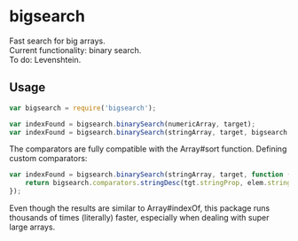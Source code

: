# bigsearch
Fast search for big arrays.  
Current functionality: binary search.  
To do: Levenshtein.  

## Usage
``` js
var bigsearch = require('bigsearch');

var indexFound = bigsearch.binarySearch(numericArray, target);
var indexFound = bigsearch.binarySearch(stringArray, target, bigsearch.comparators.stringAsc);
```

The comparators are fully compatible with the Array#sort function.
Defining custom comparators:
``` js
var indexFound = bigsearch.binarySearch(stringArray, target, function (tgt, elem) {
    return bigsearch.comparators.stringDesc(tgt.stringProp, elem.stringProp);
});
```

Even though the results are similar to Array#indexOf, this package runs thousands of times (literally) faster, especially when dealing with super large arrays.
